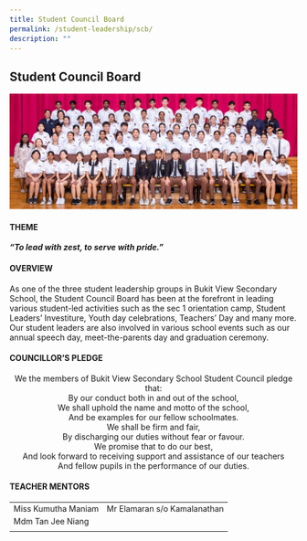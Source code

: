 ```yaml
---
title: Student Council Board
permalink: /student-leadership/scb/
description: ""
---
```

## Student Council Board

![](/images/CCA%20Page/Group%20Photo/school%20council%20board%20_formal.jpg)

#### THEME

**_“To lead with zest, to serve with pride.”_**

#### OVERVIEW

As one of the three student leadership groups in Bukit View Secondary School, the Student Council Board has been at the forefront in leading various student-led activities such as the sec 1 orientation camp, Student Leaders’ Investiture, Youth day celebrations, Teachers’ Day and many more. Our student leaders are also involved in various school events such as our annual speech day, meet-the-parents day and graduation ceremony.  
  
#### COUNCILLOR’S PLEDGE

<center>We the members of Bukit View Secondary School Student Council pledge that:  <br>
By our conduct both in and out of the school, <br>
We shall uphold the name and motto of the school, <br>
And be examples for our fellow schoolmates. <br>
We shall be firm and fair, <br>
By discharging our duties without fear or favour. <br>
We promise that to do our best, <br>
And look forward to receiving support and assistance of our teachers <br>
And fellow pupils in the performance of our duties. </center>

#### TEACHER&nbsp;MENTORS

|   |   |
|---|---|
| Miss Kumutha Maniam  | Mr Elamaran s/o Kamalanathan  |
| Mdm Tan Jee Niang  |  |
|   |   |